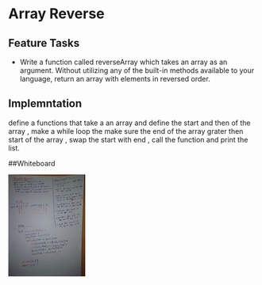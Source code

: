 # Array Reverse
## Feature Tasks
* Write a function called reverseArray which takes an array as an argument. Without utilizing any of the built-in methods available to your language, return an array with elements in reversed order.

## Implemntation
define a functions that take a an array and define the start and then of the array , make a while loop the make sure the end of the array grater then start of the array , swap the start with end , call the function and print the list.

##Whiteboard

![array-reverse](assets/reverse_array.jpg)
